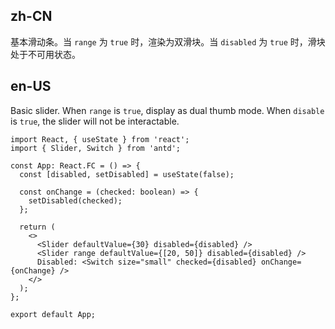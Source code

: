 ## zh-CN

基本滑动条。当 `range` 为 `true` 时，渲染为双滑块。当 `disabled` 为 `true` 时，滑块处于不可用状态。

## en-US

Basic slider. When `range` is `true`, display as dual thumb mode. When `disable` is `true`, the slider will not be interactable.
```tsx
import React, { useState } from 'react';
import { Slider, Switch } from 'antd';

const App: React.FC = () => {
  const [disabled, setDisabled] = useState(false);

  const onChange = (checked: boolean) => {
    setDisabled(checked);
  };

  return (
    <>
      <Slider defaultValue={30} disabled={disabled} />
      <Slider range defaultValue={[20, 50]} disabled={disabled} />
      Disabled: <Switch size="small" checked={disabled} onChange={onChange} />
    </>
  );
};

export default App;
```
